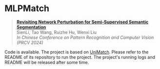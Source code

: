 # MLPMatch
> **[Revisiting Network Perturbation for Semi-Supervised Semantic Segmentation](https://arxiv.org/abs/2411.05307)**</br>
> SienLi, Tao Wang, Ruizhe Hu, Wenxi Liu</br>
> *In Chinese Conference on Pattern Recognition and Computer Vision (PRCV 2024)*

Code is available. The project is based on [UniMatch](https://github.com/LiheYoung/UniMatch). Please refer to the README of its repository to run the project. 
The project's running logs and README will be released after some time.
